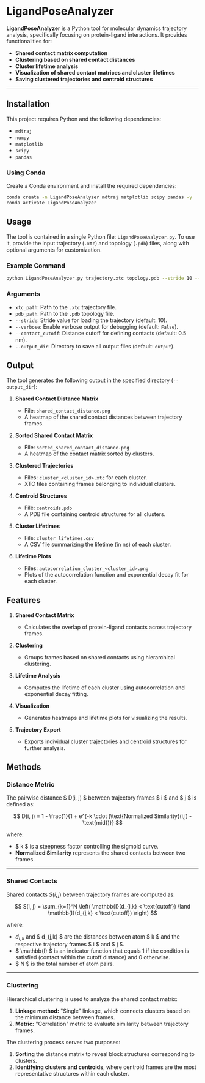 # LigandPoseAnalyzer

**LigandPoseAnalyzer** is a Python tool for molecular dynamics trajectory analysis, specifically focusing on protein-ligand interactions. It provides functionalities for:
- **Shared contact matrix computation**
- **Clustering based on shared contact distances**
- **Cluster lifetime analysis**
- **Visualization of shared contact matrices and cluster lifetimes**
- **Saving clustered trajectories and centroid structures**

---

## Installation

This project requires Python and the following dependencies:
- `mdtraj`
- `numpy`
- `matplotlib`
- `scipy`
- `pandas`

### Using Conda
Create a Conda environment and install the required dependencies:
```bash
conda create -n LigandPoseAnalyzer mdtraj matplotlib scipy pandas -y
conda activate LigandPoseAnalyzer
```

## Usage

The tool is contained in a single Python file: `LigandPoseAnalyzer.py`. To use it, provide the input trajectory (`.xtc`) and topology (`.pdb`) files, along with optional arguments for customization.

### Example Command
```bash
python LigandPoseAnalyzer.py trajectory.xtc topology.pdb --stride 10 --contact_cutoff 0.5 --output_dir output
```

### Arguments
- `xtc_path`: Path to the `.xtc` trajectory file.
- `pdb_path`: Path to the `.pdb` topology file.
- `--stride`: Stride value for loading the trajectory (default: 10).
- `--verbose`: Enable verbose output for debugging (default: `False`).
- `--contact_cutoff`: Distance cutoff for defining contacts (default: 0.5 nm).
- `--output_dir`: Directory to save all output files (default: `output`).

## Output

The tool generates the following output in the specified directory (`--output_dir`):

1. **Shared Contact Distance Matrix**
   - File: `shared_contact_distance.png`
   - A heatmap of the shared contact distances between trajectory frames.

2. **Sorted Shared Contact Matrix**
   - File: `sorted_shared_contact_distance.png`
   - A heatmap of the contact matrix sorted by clusters.

3. **Clustered Trajectories**
   - Files: `cluster_<cluster_id>.xtc` for each cluster.
   - XTC files containing frames belonging to individual clusters.

4. **Centroid Structures**
   - File: `centroids.pdb`
   - A PDB file containing centroid structures for all clusters.

5. **Cluster Lifetimes**
   - File: `cluster_lifetimes.csv`
   - A CSV file summarizing the lifetime (in ns) of each cluster.

6. **Lifetime Plots**
   - Files: `autocorrelation_cluster_<cluster_id>.png`
   - Plots of the autocorrelation function and exponential decay fit for each cluster.

## Features

1. **Shared Contact Matrix**
   - Calculates the overlap of protein-ligand contacts across trajectory frames.

2. **Clustering**
   - Groups frames based on shared contacts using hierarchical clustering.

3. **Lifetime Analysis**
   - Computes the lifetime of each cluster using autocorrelation and exponential decay fitting.

4. **Visualization**
   - Generates heatmaps and lifetime plots for visualizing the results.

5. **Trajectory Export**
   - Exports individual cluster trajectories and centroid structures for further analysis.

## Methods

### Distance Metric
The pairwise distance $ D(i, j) $ between trajectory frames $ i $ and $ j $ is defined as:

$$
D(i, j) = 1 - \frac{1}{1 + e^{-k \cdot (\text{Normalized Similarity}(i,j) - \text{mid})}}
$$

where:
- $ k $ is a steepness factor controlling the sigmoid curve.
- **Normalized Similarity** represents the shared contacts between two frames.

---

### Shared Contacts
Shared contacts $S(i, j)$ between trajectory frames are computed as:

$$
S(i, j) = \sum_{k=1}^N \left( \mathbb{I}(d_{i,k} < \text{cutoff}) \land \mathbb{I}(d_{j,k} < \text{cutoff}) \right)
$$

where:
- $d_{i,k}$ and $ d_{j,k} $ are the distances between atom $ k $ and the respective trajectory frames $ i $ and $ j $.
- $ \mathbb{I} $ is an indicator function that equals 1 if the condition is satisfied (contact within the cutoff distance) and 0 otherwise.
- $ N $ is the total number of atom pairs.

---

### Clustering
Hierarchical clustering is used to analyze the shared contact matrix:
1. **Linkage method:** "Single" linkage, which connects clusters based on the minimum distance between frames.
2. **Metric:** "Correlation" metric to evaluate similarity between trajectory frames.

The clustering process serves two purposes:
1. **Sorting** the distance matrix to reveal block structures corresponding to clusters.
2. **Identifying clusters and centroids**, where centroid frames are the most representative structures within each cluster.

